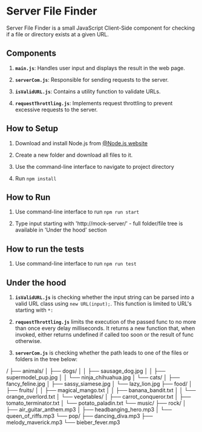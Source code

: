 # Server File Finder

Server File Finder is a small JavaScript Client-Side component for checking if a file or directory exists at a given URL.

## Components

1. **`main.js`**: Handles user input and displays the result in the web page.

2. **`serverCom.js`**: Responsible for sending requests to the server.

3. **`isValidURL.js`**: Contains a utility function to validate URLs.

4. **`requestThrottling.js`**: Implements request throttling to prevent excessive requests to the server.

## How to Setup

1. Download and install Node.js from [@Node.js website](https://nodejs.org/e)

2. Create a new folder and download all files to it.

3. Use the command-line interface to navigate to project directory

4. Run `npm install`

## How to Run

1. Use command-line interface to run `npm run start`

2. Type input starting with 'http://mock-server/' - full folder/file tree is available in 'Under the hood' section

## How to run the tests

1. Use command-line interface to run `npm run test`

## Under the hood

1. **`isValidURL.js`** is checking whether the input string can be parsed into a valid URL class using `new URL(input);`. This function is limited to URL's starting with `*:`

2. **`requestThrottling.js`** limits the execution of the passed func to no more than once every delay milliseconds. It returns a new function that, when invoked, either returns undefined if called too soon or the result of func otherwise.

3. **`serverCom.js`** is checking whether the path leads to one of the files or folders in the tree below:

/
├── animals/
│   ├── dogs/
│   │   ├── sausage_dog.jpg
│   │   ├── supermodel_pup.jpg
│   │   └── ninja_chihuahua.jpg
│   └── cats/
│       ├── fancy_feline.jpg
│       ├── sassy_siamese.jpg
│       └── lazy_lion.jpg
├── food/
│   ├── fruits/
│   │   ├── magical_mango.txt
│   │   ├── banana_bandit.txt
│   │   └── orange_overlord.txt
│   └── vegetables/
│       ├── carrot_conqueror.txt
│       ├── tomato_terminator.txt
│       └── potato_paladin.txt
└── music/
    ├── rock/
    │   ├── air_guitar_anthem.mp3
    │   ├── headbanging_hero.mp3
    │   └── queen_of_riffs.mp3
    └── pop/
        ├── dancing_diva.mp3
        ├── melody_maverick.mp3
        └── bieber_fever.mp3

